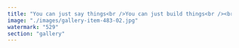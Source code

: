 ```yaml
---
title: "You can just say things<br />You can just build things<br /><br />Same same but different"
image: "./images/gallery-item-483-02.jpg"
watermark: "529"
section: "gallery"
---
```

